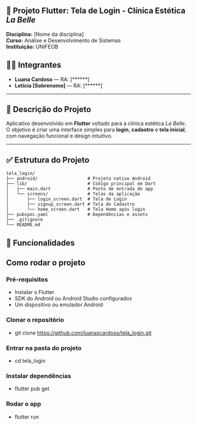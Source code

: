 ## 📱 Projeto Flutter: Tela de Login - Clínica Estética *La Belle*

**Disciplina:** [Nome da disciplina]  
**Curso:** Análise e Desenvolvimento de Sistemas  
**Instituição:** UNIFEOB  

## 👩‍💻 Integrantes
- **Luana Cardoso** — RA: [******]
- **Letícia [Sobrenome]** — RA: [******]
---

## 📌 Descrição do Projeto
Aplicativo desenvolvido em **Flutter** voltado para a clínica estética *La Belle*.  
O objetivo é criar uma interface simples para **login**, **cadastro** e **tela inicial**, com navegação funcional e design intuitivo.

---

## ✅ Estrutura do Projeto
```plaintext
tela_login/
├── android/                   # Projeto nativo Android 
├── lib/                       # Código principal em Dart
│   ├── main.dart              # Ponto de entrada do app
│   └── screens/               # Telas da aplicação
│       ├── login_screen.dart  # Tela de Login
│       ├── signup_screen.dart # Tela de Cadastro
│       └── home_screen.dart   # Tela Home após login
├── pubspec.yaml               # Dependências e assets
├── .gitignore
└── README.md

```

## 🚀 Funcionalidades

## Como rodar o projeto

### Pré-requisitos
- Instalar o Flutter 
- SDK do Android ou Android Studio configurados
- Um dispositivo ou emulador Android

### Clonar o repositório
- git clone https://github.com/luanaxcardoso/tela_login.git

### Entrar na pasta do projeto
- cd tela_login

### Instalar dependências
- flutter pub get

### Rodar o app
- flutter run

